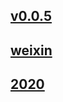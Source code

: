 ## [v0.0.5](https://github.com/littleflute/yxTed/edit/master/README.md)
## [weixin](https://littleflute.github.io/weixin)
## [2020](2020)
 
